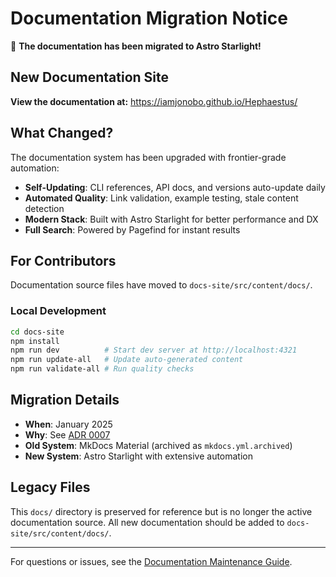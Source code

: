 # Documentation Migration Notice

📖 **The documentation has been migrated to Astro Starlight!**

## New Documentation Site

**View the documentation at:** https://iamjonobo.github.io/Hephaestus/

## What Changed?

The documentation system has been upgraded with frontier-grade automation:

- **Self-Updating**: CLI references, API docs, and versions auto-update daily
- **Automated Quality**: Link validation, example testing, stale content detection
- **Modern Stack**: Built with Astro Starlight for better performance and DX
- **Full Search**: Powered by Pagefind for instant results

## For Contributors

Documentation source files have moved to `docs-site/src/content/docs/`.

### Local Development

```bash
cd docs-site
npm install
npm run dev          # Start dev server at http://localhost:4321
npm run update-all   # Update auto-generated content
npm run validate-all # Run quality checks
```

## Migration Details

- **When**: January 2025
- **Why**: See [ADR 0007](https://iamjonobo.github.io/Hephaestus/adr/0007-astro-starlight-migration/)
- **Old System**: MkDocs Material (archived as `mkdocs.yml.archived`)
- **New System**: Astro Starlight with extensive automation

## Legacy Files

This `docs/` directory is preserved for reference but is no longer the active documentation source. All new documentation should be added to `docs-site/src/content/docs/`.

---

For questions or issues, see the [Documentation Maintenance Guide](https://iamjonobo.github.io/Hephaestus/explanation/docs-maintenance/).
